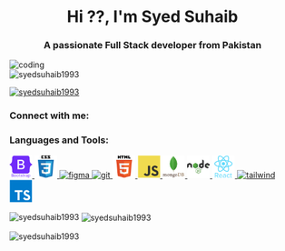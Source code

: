 <h1 align="center">Hi ??, I'm Syed Suhaib</h1>
<h3 align="center">A passionate Full Stack developer from Pakistan</h3>

<img align="left" alt="coding" width="400" scr="https://www.google.com/url?sa=i&url=https%3A%2F%2Fmedium.com%2Flinkapi-solutions%2Fhow-to-reach-developer-experience-supreme-level-part-one-ed87015af29f&psig=AOvVaw3dF8-0GheFNE-4eTy563EU&ust=1747836509939000&source=images&cd=vfe&opi=89978449&ved=0CBAQjRxqFwoTCIj9l82cso0DFQAAAAAdAAAAABAE">

<p align="left"> <img src="https://komarev.com/ghpvc/?username=syedsuhaib1993&label=Profile%20views&color=0e75b6&style=flat" alt="syedsuhaib1993" /> </p>

<p align="left"> <a href="https://github.com/ryo-ma/github-profile-trophy"><img src="https://github-profile-trophy.vercel.app/?username=syedsuhaib1993" alt="syedsuhaib1993" /></a> </p>

<h3 align="left">Connect with me:</h3>
<p align="left">
</p>

<h3 align="left">Languages and Tools:</h3>
<p align="left"> <a href="https://getbootstrap.com" target="_blank" rel="noreferrer"> <img src="https://raw.githubusercontent.com/devicons/devicon/master/icons/bootstrap/bootstrap-plain-wordmark.svg" alt="bootstrap" width="40" height="40"/> </a> <a href="https://www.w3schools.com/css/" target="_blank" rel="noreferrer"> <img src="https://raw.githubusercontent.com/devicons/devicon/master/icons/css3/css3-original-wordmark.svg" alt="css3" width="40" height="40"/> </a> <a href="https://www.figma.com/" target="_blank" rel="noreferrer"> <img src="https://www.vectorlogo.zone/logos/figma/figma-icon.svg" alt="figma" width="40" height="40"/> </a> <a href="https://git-scm.com/" target="_blank" rel="noreferrer"> <img src="https://www.vectorlogo.zone/logos/git-scm/git-scm-icon.svg" alt="git" width="40" height="40"/> </a> <a href="https://www.w3.org/html/" target="_blank" rel="noreferrer"> <img src="https://raw.githubusercontent.com/devicons/devicon/master/icons/html5/html5-original-wordmark.svg" alt="html5" width="40" height="40"/> </a> <a href="https://developer.mozilla.org/en-US/docs/Web/JavaScript" target="_blank" rel="noreferrer"> <img src="https://raw.githubusercontent.com/devicons/devicon/master/icons/javascript/javascript-original.svg" alt="javascript" width="40" height="40"/> </a> <a href="https://www.mongodb.com/" target="_blank" rel="noreferrer"> <img src="https://raw.githubusercontent.com/devicons/devicon/master/icons/mongodb/mongodb-original-wordmark.svg" alt="mongodb" width="40" height="40"/> </a> <a href="https://nodejs.org" target="_blank" rel="noreferrer"> <img src="https://raw.githubusercontent.com/devicons/devicon/master/icons/nodejs/nodejs-original-wordmark.svg" alt="nodejs" width="40" height="40"/> </a> <a href="https://reactjs.org/" target="_blank" rel="noreferrer"> <img src="https://raw.githubusercontent.com/devicons/devicon/master/icons/react/react-original-wordmark.svg" alt="react" width="40" height="40"/> </a> <a href="https://tailwindcss.com/" target="_blank" rel="noreferrer"> <img src="https://www.vectorlogo.zone/logos/tailwindcss/tailwindcss-icon.svg" alt="tailwind" width="40" height="40"/> </a> <a href="https://www.typescriptlang.org/" target="_blank" rel="noreferrer"> <img src="https://raw.githubusercontent.com/devicons/devicon/master/icons/typescript/typescript-original.svg" alt="typescript" width="40" height="40"/> </a> </p>

<p><img align="left" src="https://github-readme-stats.vercel.app/api/top-langs?username=syedsuhaib1993&show_icons=true&locale=en&layout=compact" alt="syedsuhaib1993" /></p>

<p>&nbsp;<img align="center" src="https://github-readme-stats.vercel.app/api?username=syedsuhaib1993&show_icons=true&locale=en" alt="syedsuhaib1993" /></p>

<p><img align="center" src="https://github-readme-streak-stats.herokuapp.com/?user=syedsuhaib1993&" alt="syedsuhaib1993" /></p>
